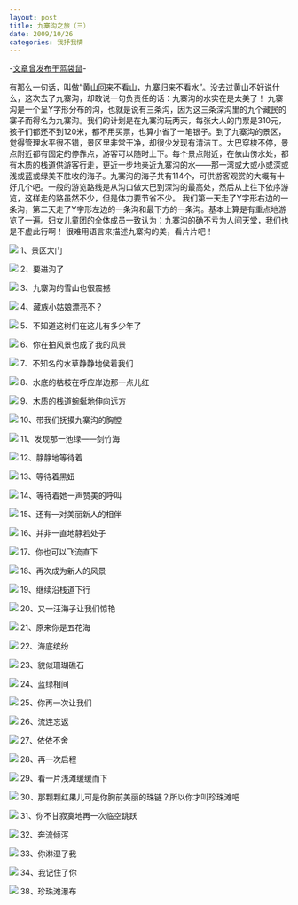 ```yaml
---
layout: post
title: 九寨沟之旅（三）
date: 2009/10/26
categories: 我抒我情
---
```


-[文章曾发布于蓝袋鼠](http://landaishu.hi2net.com/home/blog_read.asp?id=4175&blogid=76679)-




 有那么一句话，叫做“黄山回来不看山，九寨归来不看水”。没去过黄山不好说什么，这次去了九寨沟，却敢说一句负责任的话：九寨沟的水实在是太美了！
 九寨沟是一个呈Y字形分布的沟，也就是说有三条沟，因为这三条深沟里的九个藏民的寨子而得名为九寨沟。我们的计划是在九寨沟玩两天，每张大人的门票是310元，孩子们都还不到120米，都不用买票，也算小省了一笔银子。到了九寨沟的景区，觉得管理水平很不错，景区里非常干净，却很少发现有清洁工。大巴穿梭不停，景点附近都有固定的停靠点，游客可以随时上下。每个景点附近，在依山傍水处，都有木质的栈道供游客行走，更近一步地亲近九寨沟的水——那一湾或大或小或深或浅或蓝或绿美不胜收的海子。九寨沟的海子共有114个，可供游客观赏的大概有十好几个吧。一般的游览路线是从沟口做大巴到深沟的最高处，然后从上往下依序游览，这样走的路虽然不少，但是体力要节省不少。
 我们第一天走了Y字形右边的一条沟，第二天走了Y字形左边的一条沟和最下方的一条沟。基本上算是有重点地游览了一遍。妇女儿童团的全体成员一致认为：九寨沟的确不亏为人间天堂，我们也是不虚此行啊！
 很难用语言来描述九寨沟的美，看片片吧！

![](/heiniuniu_uploads/upload20083/20091025232824381.jpg)
1、景区大门

![](/heiniuniu_uploads/upload20083/2009102523299675.jpg)
2、要进沟了

![](/heiniuniu_uploads/upload20083/20091025232948207.jpg)
3、九寨沟的雪山也很震撼

![](/heiniuniu_uploads/upload20083/20091025233115411.jpg)
4、藏族小姑娘漂亮不？

![](/heiniuniu_uploads/upload20083/20091025233246529.jpg)
5、不知道这树们在这儿有多少年了

![](/heiniuniu_uploads/upload20083/2009102523419744.jpg)
6、你在拍风景也成了我的风景

![](/heiniuniu_uploads/upload20083/20091025234220724.jpg)
7、不知名的水草静静地侯着我们

![](/heiniuniu_uploads/upload20083/20091025234552790.jpg)
8、水底的枯枝在呼应岸边那一点儿红

![](/heiniuniu_uploads/upload20083/20091025234733113.jpg)
9、木质的栈道蜿蜒地伸向远方

![](/heiniuniu_uploads/upload20083/20091025234842590.jpg)
10、带我们抚摸九寨沟的胸膛

![](/heiniuniu_uploads/upload20083/2009102601842903.jpg)
11、发现那一池绿——剑竹海

![](/heiniuniu_uploads/upload20083/2009102601945519.jpg)
12、静静地等待着

![](/heiniuniu_uploads/upload20083/2009102602048282.jpg)
13、等待着黑妞

![](/heiniuniu_uploads/upload20083/2009102602336923.jpg)
14、等待着她一声赞美的呼叫

![](/heiniuniu_uploads/upload20083/200910260253555.jpg)
15、还有一对美丽新人的相伴

![](/heiniuniu_uploads/upload20083/2009102603744413.jpg)
16、并非一直地静若处子

![](/heiniuniu_uploads/upload20083/200910260392919.jpg)
17、你也可以飞流直下

![](/heiniuniu_uploads/upload20083/2009102603952890.jpg)
18、再次成为新人的风景

![](/heiniuniu_uploads/upload20083/2009102604128638.jpg)
19、继续沿栈道下行

![](/heiniuniu_uploads/upload20083/2009102604211857.jpg)
20、又一汪海子让我们惊艳

![](/heiniuniu_uploads/upload20083/2009102611056891.jpg)
21、原来你是五花海

![](/heiniuniu_uploads/upload20083/2009102611156567.jpg)
22、海底缤纷

![](/heiniuniu_uploads/upload20083/2009102611243500.jpg)
23、貌似珊瑚礁石

![](/heiniuniu_uploads/upload20083/2009102611324246.jpg)
24、蓝绿相间

![](/heiniuniu_uploads/upload20083/2009102611412412.jpg)
25、你再一次让我们

![](/heiniuniu_uploads/upload20083/2009102611444596.jpg)
26、流连忘返

![](/heiniuniu_uploads/upload20083/2009102611621389.jpg)
27、依依不舍

![](/heiniuniu_uploads/upload20083/2009102612438753.jpg)
28、再一次启程

![](/heiniuniu_uploads/upload20083/200910261245875.jpg)
29、看一片浅滩缓缓而下

![](/heiniuniu_uploads/upload20083/2009102612542647.jpg)
30、那颗颗红果儿可是你胸前美丽的珠链？所以你才叫珍珠滩吧

![](/heiniuniu_uploads/upload20083/2009102614237473.jpg)
31、你不甘寂寞地再一次临空跳跃

![](/heiniuniu_uploads/upload20083/200910261459334.jpg)
32、奔流倾泻

![](/heiniuniu_uploads/upload20083/2009102614627201.jpg)
33、你淋湿了我

![](/heiniuniu_uploads/upload20083/2009102614824600.jpg)
34、我记住了你

![](/heiniuniu_uploads/upload20083/200910261491284.jpg)
38、珍珠滩瀑布




